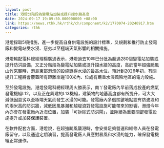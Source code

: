 ```yaml
---
layout: post
title: 港燈分階段為變電站加裝或提升擋水牆高度
date: 2024-09-17 19:09:50.000000000 +08:00
link: https://news.rthk.hk/rthk/ch/component/k2/1770974-20240917.htm
categories: rthk
---
```


港燈採取5項措施，進一步提高自身供電設施的設計標準，又規劃和推行防止發電廠和變電站受水浸、惡劣以至極端天氣影響的相關措施。

港燈輸配電科總經理楊廣通表示，港燈過去10年已分批為超過280個變電站加裝或提升防洪設備，又正分階段為變電站加裝或提升擋水牆的高度，高於當年超強颱風山竹來襲時，港島東部港燈的設施錄得水浸的最高水位，預計到2026年初，有關提升工程將會覆蓋所有距離岸邊100米內、位處有嚴重水浸風險地區的電力設施。

至於發電設施，港燈發電科總經理周火勝表示，南丫發電廠內早前落成投產的燃氣發電機組L12，以及正在興建的L13機組，建築物的地基高度都有所提升，可大大減低因惡劣以至極端天氣而發生水浸的可能。發電廠內多個關鍵地點設有防波堤和約兩米高的防洪牆，減低因風暴潮和越堤浪對發電設施可能帶來的影響。港燈今年內亦會在發電廠內近海位置，加裝「可拆除式防洪閘」，並陸續為重要關鍵發電設施提升或加裝保護裝置。

在軟件配套方面，港燈說，在超強颱風襲港時，會安排足夠營運和維修人員在發電廠留守，以及通過定期演習，提高發電廠人員應對暴風和水浸的能力，確保發電機組正常運作。
